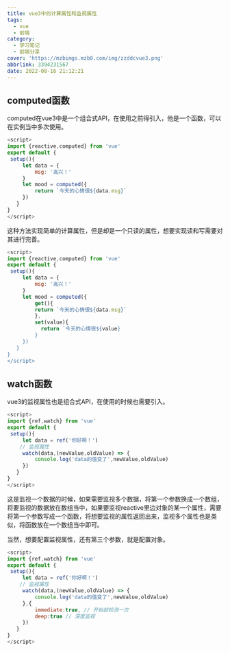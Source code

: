 ```yaml
---
title: vue3中的计算属性和监视属性
tags:
  - vue
  - 前端
category:
  - 学习笔记
  - 前端分享
cover: 'https://mzbimgs.mzb0.com/img/zzddcvue3.png'
abbrlink: 3394231567
date: 2022-08-16 21:12:21
---
```


## computed函数

computed在vue3中是一个组合式API，在使用之前得引入，他是一个函数，可以在实例当中多次使用。

~~~js
<script>
import {reactive,computed} from 'vue'
export default {
 setup(){
     let data = {
         msg: '高兴！'
     }
     let mood = computed({
         return `今天的心情很${data.msg}`
     })
   }
}
</script>
~~~

这种方法实现简单的计算属性，但是却是一个只读的属性，想要实现读和写需要对其进行完善。

~~~js
<script>
import {reactive,computed} from 'vue'
export default {
 setup(){
     let data = {
         msg: '高兴！'
     }
     let mood = computed({
         get(){
         return `今天的心情很${data.msg}`
         },
         set(value){
           return `今天的心情很${value}  
         }
     })
   }
}
</script>
~~~



## watch函数

vue3的监视属性也是组合式API，在使用的时候也需要引入。

~~~js
<script>
import {ref,watch} from 'vue'
export default {
 setup(){
     let data = ref('你好啊！')
	// 监视属性
     watch(data,(newValue,oldValue) => {
         console.log('data的值变了',newValue,oldValue)
     })
   }
}
</script>
~~~

这是监视一个数据的时候，如果需要监视多个数据，将第一个参数换成一个数组，将要监视的数据放在数组当中，如果要监视reactive里边对象的某一个属性，需要将第一个参数写成一个函数，将想要监视的属性返回出来，监视多个属性也是类似，将函数放在一个数组当中即可。

当然，想要配置监视属性，还有第三个参数，就是配置对象。

~~~js
<script>
import {ref,watch} from 'vue'
export default {
 setup(){
     let data = ref('你好啊！')
	// 监视属性
     watch(data,(newValue,oldValue) => {
         console.log('data的值变了',newValue,oldValue)
     },{
         immediate:true, // 开始就检测一次
         deep:true // 深度监视
     })
   }
}
</script>
~~~

